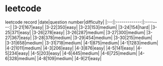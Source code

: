 # leetcode
leetcode record
|date|question number|difficulty|
|:--:|:-------------:|:--------:|
|3-21|167|easy|
|3-22|350|easy|
|3-23|153|medium|
|3-24|154|hard|
|3-25|371|easy|
|3-26|278|easy|
|3-26|287|medium|
|3-27|300|medium|
|3-27|367|easy|
|3-28|378|medium|
|3-29|454|medium|
|3-30|215|medium|
|3-31|658|medium|
|3-31|718|medium|
|4-1|875|medium|
|4-1|1283|medium|
|4-2|1011|medium|
|4-3|206|easy|
|4-3|876|easy|
|4-5|141|easy|
|4-5|234|easy|
|4-5|203|easy|
|4-6|445|medium|
|4-6|725|medium|
|4-6|328|medium|
|4-8|109|medium|
|4-9|21|easy|
